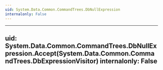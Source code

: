 ```yaml
---
uid: System.Data.Common.CommandTrees.DbNullExpression
internalonly: False
---
```


---
uid: System.Data.Common.CommandTrees.DbNullExpression.Accept(System.Data.Common.CommandTrees.DbExpressionVisitor)
internalonly: False
---

